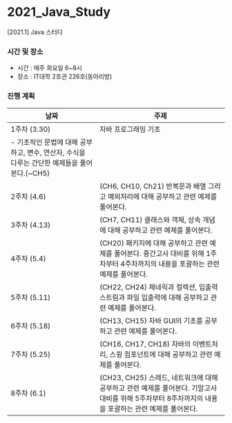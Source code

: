 # 2021_Java_Study
[2021.1] Java 스터디

### 시간 및 장소
- 시간 : 매주 화요일 6~8시
- 장소 : IT대학 2호관 226호(동아리방)

### 진행 계획
| 날짜 | 주제 |
|------|------|
| 1주차 (3.30) | 자바 프로그래밍 기초
- 기초적인 문법에 대해 공부하고, 변수, 연산자, 수식을 다루는 간단한 예제들을 풀어본다.(~CH5) |
| 2주차 (4.6) | (CH6, CH10, Ch21) 반복문과 배열 그리고 예외처리에 대해 공부하고 관련 예제를 풀어본다. |
| 3주차 (4.13) | (CH7, CH11) 클래스와 객체, 상속 개념에 대해 공부하고 관련 예제를 풀어본다. |
| 4주차 (5.4) | (CH20) 패키지에 대해 공부하고 관련 예제를 풀어본다. 중간고사 대비를 위해 1주차부터 4주차까지의 내용을 포괄하는 관련 예제를 풀어본다. |
| 5주차 (5.11) | (CH22, CH24) 제네릭과 컬렉션, 입출력 스트림과 파일 입출력에 대해 공부하고 관련 예제를 풀어본다. |
| 6주차 (5.18) | (CH13, CH15) 자바 GUI의 기초를 공부하고 관련 예제를 풀어본다. |
| 7주차 (5.25) | (CH16, CH17, CH18) 자바의 이벤트처리, 스윙 컴포넌트에 대해 공부하고 관련 예제를 풀어본다. |
| 8주차 (6.1) | (CH23, CH25) 스레드, 네트워크에 대해 공부하고 관련 예제를 풀어본다. 기말고사 대비를 위해 5주차부터 8주차까지의 내용을 포괄하는 관련 예제를 풀어본다. |
